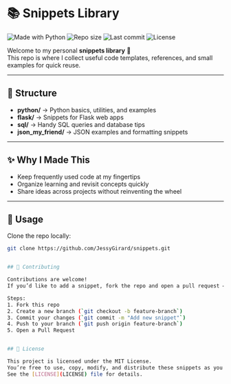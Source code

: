 # 📚 Snippets Library

![Made with Python](https://img.shields.io/badge/Made%20with-Python-3776AB?logo=python&logoColor=white)
![Repo size](https://img.shields.io/github/repo-size/JessyGirard/snippets)
![Last commit](https://img.shields.io/github/last-commit/JessyGirard/snippets)
![License](https://img.shields.io/badge/license-MIT-green)






Welcome to my personal **snippets library** 🎉  
This repo is where I collect useful code templates, references, and small examples for quick reuse.

---

## 📂 Structure

- **python/** → Python basics, utilities, and examples  
- **flask/** → Snippets for Flask web apps  
- **sql/** → Handy SQL queries and database tips  
- **json_my_friend/** → JSON examples and formatting snippets  

---

## ✨ Why I Made This

- Keep frequently used code at my fingertips  
- Organize learning and revisit concepts quickly  
- Share ideas across projects without reinventing the wheel  

---

## 🚀 Usage

Clone the repo locally:
```bash
git clone https://github.com/JessyGirard/snippets.git 


## 🤝 Contributing

Contributions are welcome!  
If you’d like to add a snippet, fork the repo and open a pull request — or simply suggest ideas in the issues tab.  

Steps:
1. Fork this repo
2. Create a new branch (`git checkout -b feature-branch`)
3. Commit your changes (`git commit -m "Add new snippet"`)
4. Push to your branch (`git push origin feature-branch`)
5. Open a Pull Request


## 📜 License

This project is licensed under the MIT License.  
You’re free to use, copy, modify, and distribute these snippets as you like.  
See the [LICENSE](LICENSE) file for details.
